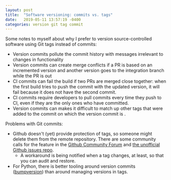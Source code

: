 ```yaml
---
layout: post
title:  "Software versioning: commits vs. tags"
date:   2019-05-11 13:57:19 -0400
categories: version git tag commit
---
```

Some notes to myself about why I prefer to version source-controlled software
using Git tags instead of commits:

* Version commits pollute the commit history with messages irrelevant to changes
  in functionality
* Version commits can create merge conflicts if a PR is based on an incremented
  version and another version goes to the integration branch while the PR is out
* CI commits can fail the build if two PRs are merged close together: when the
  first build tries to push the commit with the updated version, it will fail
  because it does not have the second commit.
* CI commits require developers to pull commits every time they push to CI,
  even if they are the only ones who have committed.
* Version commits can makes it difficult to match up other tags that were added
  to the commit on which the version commit is .

Problems with Git commits:
* Github doesn't (yet) provide protection of tags, so someone might delete them
  from the remote repository.  There are some community calls for the feature
  in the [Github Community Forum][forum] and [the unofficial Github issues repo][isaacs].
  * A workaround is being notified when a tag changes, at least, so that
    you can audit and restore.
* For Python, there is better tooling around version commits ([bumpversion]) than
  around managing versions in tags.

[forum]: https://github.community/t5/How-to-use-Git-and-GitHub/Feature-Request-Protected-Tags/td-p/19028
[isaacs]: https://github.com/isaacs/github/issues/1091
[bumpversion]: https://github.com/peritus/bumpversion
